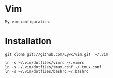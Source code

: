 Vim
===

    My vim configuration.

Installation
===

    git clone git://github.com/Lywx/vim.git  ~/.vim

    ln -s ~/.vim/dotfiles/vimrc ~/.vimrc
    ln -s ~/.vim/dotfiles/tmux.conf ~/.tmux.conf
    ln -s ~/.vim/dotfiles/bashrc ~/.bashrc
